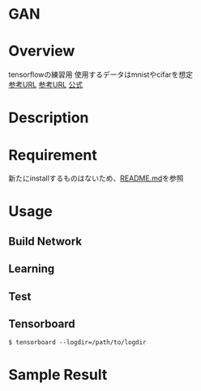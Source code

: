 GAN
====

# Overview
tensorflowの練習用
使用するデータはmnistやcifarを想定  
[参考URL](https://github.com/yihui-he/GAN-MNIST)
[参考URL](https://github.com/katsugeneration/sngan-with-projection-tensorflow/tree/master/models)
[公式](https://github.com/carpedm20/DCGAN-tensorflow)

# Description



# Requirement
新たにinstallするものはないため、[README.md](../README.md)を参照

# Usage
## Build Network


## Learning
## Test

## Tensorboard
```
$ tensorboard --logdir=/path/to/logdir
```
 
# Sample Result
